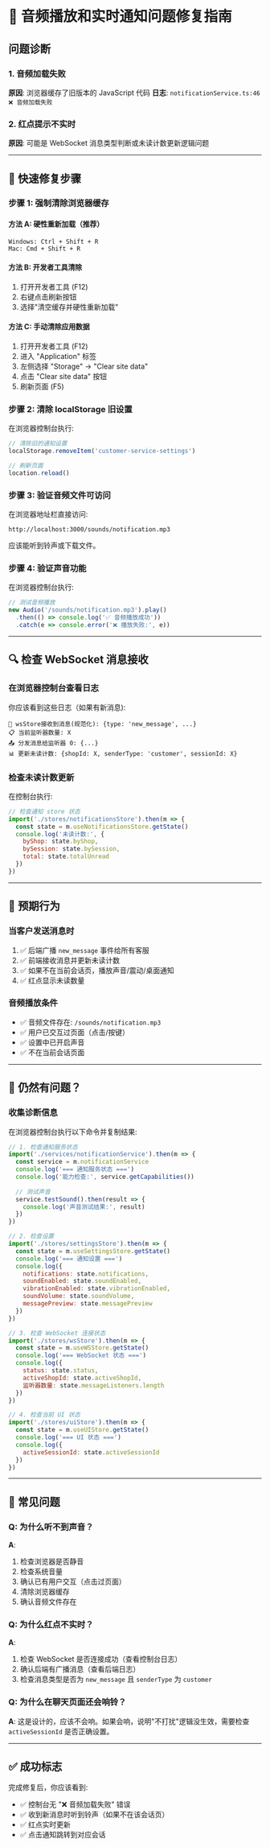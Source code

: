 # 🔧 音频播放和实时通知问题修复指南

## 问题诊断

### 1. 音频加载失败
**原因**: 浏览器缓存了旧版本的 JavaScript 代码
**日志**: `notificationService.ts:46 ❌ 音频加载失败`

### 2. 红点提示不实时
**原因**: 可能是 WebSocket 消息类型判断或未读计数更新逻辑问题

---

## 🚀 快速修复步骤

### 步骤 1: 强制清除浏览器缓存

#### 方法 A: 硬性重新加载（推荐）
```
Windows: Ctrl + Shift + R
Mac: Cmd + Shift + R
```

#### 方法 B: 开发者工具清除
1. 打开开发者工具 (F12)
2. 右键点击刷新按钮
3. 选择"清空缓存并硬性重新加载"

#### 方法 C: 手动清除应用数据
1. 打开开发者工具 (F12)
2. 进入 "Application" 标签
3. 左侧选择 "Storage" → "Clear site data"
4. 点击 "Clear site data" 按钮
5. 刷新页面 (F5)

### 步骤 2: 清除 localStorage 旧设置

在浏览器控制台执行:
```javascript
// 清除旧的通知设置
localStorage.removeItem('customer-service-settings')

// 刷新页面
location.reload()
```

### 步骤 3: 验证音频文件可访问

在浏览器地址栏直接访问:
```
http://localhost:3000/sounds/notification.mp3
```

应该能听到铃声或下载文件。

### 步骤 4: 验证声音功能

在浏览器控制台执行:
```javascript
// 测试音频播放
new Audio('/sounds/notification.mp3').play()
  .then(() => console.log('✅ 音频播放成功'))
  .catch(e => console.error('❌ 播放失败:', e))
```

---

## 🔍 检查 WebSocket 消息接收

### 在浏览器控制台查看日志

你应该看到这些日志（如果有新消息):
```
🔄 wsStore接收到消息(规范化): {type: 'new_message', ...}
📋 当前监听器数量: X
📤 分发消息给监听器 0: {...}
📊 更新未读计数: {shopId: X, senderType: 'customer', sessionId: X}
```

### 检查未读计数更新

在控制台执行:
```javascript
// 检查通知 store 状态
import('./stores/notificationsStore').then(m => {
  const state = m.useNotificationsStore.getState()
  console.log('未读计数:', {
    byShop: state.byShop,
    bySession: state.bySession,
    total: state.totalUnread
  })
})
```

---

## 🎯 预期行为

### 当客户发送消息时
1. ✅ 后端广播 `new_message` 事件给所有客服
2. ✅ 前端接收消息并更新未读计数
3. ✅ 如果不在当前会话页，播放声音/震动/桌面通知
4. ✅ 红点显示未读数量

### 音频播放条件
- ✅ 音频文件存在: `/sounds/notification.mp3`
- ✅ 用户已交互过页面（点击/按键）
- ✅ 设置中已开启声音
- ✅ 不在当前会话页面

---

## 🐛 仍然有问题？

### 收集诊断信息

在浏览器控制台执行以下命令并复制结果:

```javascript
// 1. 检查通知服务状态
import('./services/notificationService').then(m => {
  const service = m.notificationService
  console.log('=== 通知服务状态 ===')
  console.log('能力检查:', service.getCapabilities())
  
  // 测试声音
  service.testSound().then(result => {
    console.log('声音测试结果:', result)
  })
})

// 2. 检查设置
import('./stores/settingsStore').then(m => {
  const state = m.useSettingsStore.getState()
  console.log('=== 通知设置 ===')
  console.log({
    notifications: state.notifications,
    soundEnabled: state.soundEnabled,
    vibrationEnabled: state.vibrationEnabled,
    soundVolume: state.soundVolume,
    messagePreview: state.messagePreview
  })
})

// 3. 检查 WebSocket 连接状态
import('./stores/wsStore').then(m => {
  const state = m.useWSStore.getState()
  console.log('=== WebSocket 状态 ===')
  console.log({
    status: state.status,
    activeShopId: state.activeShopId,
    监听器数量: state.messageListeners.length
  })
})

// 4. 检查当前 UI 状态
import('./stores/uiStore').then(m => {
  const state = m.useUIStore.getState()
  console.log('=== UI 状态 ===')
  console.log({
    activeSessionId: state.activeSessionId
  })
})
```

---

## 📝 常见问题

### Q: 为什么听不到声音？
**A**: 
1. 检查浏览器是否静音
2. 检查系统音量
3. 确认已有用户交互（点击过页面）
4. 清除浏览器缓存
5. 确认音频文件存在

### Q: 为什么红点不实时？
**A**:
1. 检查 WebSocket 是否连接成功（查看控制台日志）
2. 确认后端有广播消息（查看后端日志）
3. 检查消息类型是否为 `new_message` 且 `senderType` 为 `customer`

### Q: 为什么在聊天页面还会响铃？
**A**: 这是设计的，应该不会响。如果会响，说明"不打扰"逻辑没生效，需要检查 `activeSessionId` 是否正确设置。

---

## ✅ 成功标志

完成修复后，你应该看到:
- ✅ 控制台无 "❌ 音频加载失败" 错误
- ✅ 收到新消息时听到铃声（如果不在该会话页）
- ✅ 红点实时更新
- ✅ 点击通知跳转到对应会话
